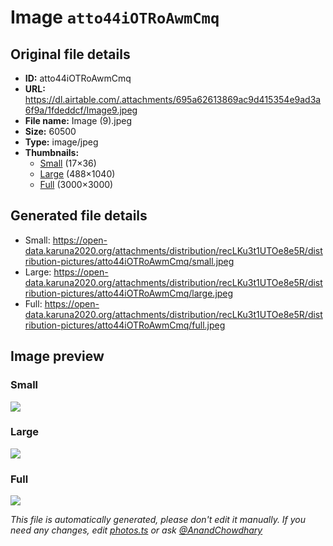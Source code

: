 # Image `atto44iOTRoAwmCmq`

## Original file details

- **ID:** atto44iOTRoAwmCmq
- **URL:** https://dl.airtable.com/.attachments/695a62613869ac9d415354e9ad3a6f9a/1fdeddcf/Image9.jpeg
- **File name:** Image (9).jpeg
- **Size:** 60500
- **Type:** image/jpeg
- **Thumbnails:**
  - [Small](https://dl.airtable.com/.attachmentThumbnails/7157a413326feeaf46646163b2049999/6709f238) (17×36)
  - [Large](https://dl.airtable.com/.attachmentThumbnails/6b3f91054f87cebee2d561f52c64f8db/f23bef2c) (488×1040)
  - [Full](https://dl.airtable.com/.attachmentThumbnails/17305dfa2ec33f3643fc0eb833c0828a/55b981c9) (3000×3000)

## Generated file details

- Small: https://open-data.karuna2020.org/attachments/distribution/recLKu3t1UTOe8e5R/distribution-pictures/atto44iOTRoAwmCmq/small.jpeg
- Large: https://open-data.karuna2020.org/attachments/distribution/recLKu3t1UTOe8e5R/distribution-pictures/atto44iOTRoAwmCmq/large.jpeg
- Full: https://open-data.karuna2020.org/attachments/distribution/recLKu3t1UTOe8e5R/distribution-pictures/atto44iOTRoAwmCmq/full.jpeg

## Image preview

### Small

![](https://open-data.karuna2020.org/attachments/distribution/recLKu3t1UTOe8e5R/distribution-pictures/atto44iOTRoAwmCmq/small.jpeg)

### Large

![](https://open-data.karuna2020.org/attachments/distribution/recLKu3t1UTOe8e5R/distribution-pictures/atto44iOTRoAwmCmq/large.jpeg)

### Full

![](https://open-data.karuna2020.org/attachments/distribution/recLKu3t1UTOe8e5R/distribution-pictures/atto44iOTRoAwmCmq/full.jpeg)

_This file is automatically generated, please don't edit it manually. If you need any changes, edit [photos.ts](/photos.ts) or ask [@AnandChowdhary](https://github.com/AnandChowdhary)_
